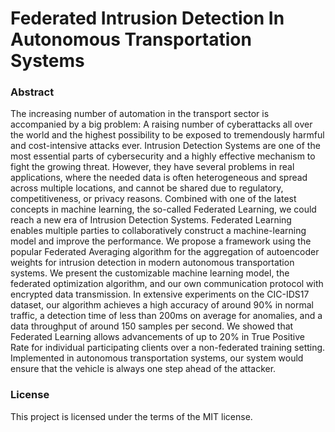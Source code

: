 # Federated Intrusion Detection In Autonomous Transportation Systems

### Abstract
The increasing number of automation in the transport sector is accompanied by a big problem: A raising number of cyberattacks all over the world and the highest possibility to be exposed to tremendously harmful and cost-intensive attacks ever. Intrusion Detection Systems are one of the most essential parts of cybersecurity and a highly effective mechanism to fight the growing threat. However, they have several problems in real applications, where the needed data is often heterogeneous and spread across multiple locations, and cannot be shared due to regulatory, competitiveness, or privacy reasons. Combined with one of the latest concepts in machine learning, the so-called Federated Learning, we could reach a new era of Intrusion Detection Systems. Federated Learning enables multiple parties to collaboratively construct a machine-learning model and improve the performance. We propose a framework using the popular Federated Averaging algorithm for the aggregation of autoencoder weights for intrusion detection in modern autonomous transportation systems. We present the customizable machine learning model, the federated optimization algorithm, and our own communication protocol with encrypted data transmission. In extensive experiments on the CIC-IDS17 dataset, our algorithm achieves a high accuracy of around 90% in normal traffic, a detection time of less than 200ms on average for anomalies, and a data throughput of around 150 samples per second. We showed that Federated Learning allows advancements of up to 20% in True Positive Rate for individual participating clients over a non-federated training setting. Implemented in autonomous transportation systems, our system would ensure that the vehicle is always one step ahead of the attacker.


### License
This project is licensed under the terms of the MIT license.
